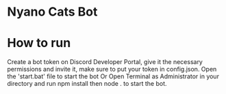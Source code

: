 # Nyano Cats Bot

# How to run
 Create a bot token on Discord Developer Portal, give it the necessary permissions and invite it, make sure to put your token in config.json.
 Open the 'start.bat' file to start the bot
 Or Open Terminal as Administrator in your directory and run npm install then node . to start the bot.
